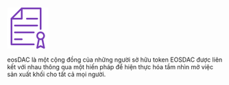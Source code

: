 ![Constitution](/assets/why-join/constitution.svg)

eosDAC là một cộng đồng của những người sở hữu token EOSDAC được liên kết với nhau thông qua một hiến pháp để hiện thực hóa tầm nhìn mở việc sản xuất khối cho tất cả mọi người.
